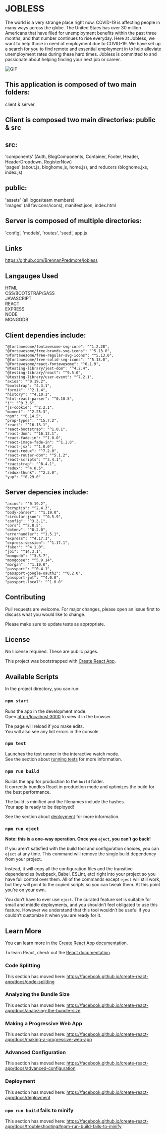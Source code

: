 # JOBLESS
The world is a very strange place right now. COVID-19 is affecting people in many ways across the globe. The United Staes has over 30 million Americans that have filed for unemployment benefits within the past three months, and that number continues to rise everyday. Here at Jobless, we want to help those in need of employment due to COVID-19. We have set up a search for you to find remote and essential employment in to help alleviate unemployment rates during these hard times. Jobless is committed to and passionate about helping finding your next job or career.

![GIF]()

##  This application is composed of two main folders: 
client & server 

## Client is composed two main directories: public & src

## src: 
'components' (Auth, BlogComponents, Container, Footer, Header, HeaderDropdown, RegisterNow) <br>
'pages' (about.js, bloghome.js, home.js), and reducers (bloghome.jxs, index.js)

## public:
'assets' (all logos/team members) <br>
'images' (all favicons/icons), manifest.json, index.html



## Server is composed of multiple directories:
'config', 'models', 'routes', 'seed', app.js


## Links
https://github.com/BrennanPredmore/jobless


## Langauges Used

HTML <br>
CSS/BOOTSTRAP/SASS <br>
JAVASCRIPT <br>
REACT <br>
EXPRESS <br>
NODE <br>
MONGODB

## Client dependies include:
    "@fortawesome/fontawesome-svg-core": "^1.2.28",
    "@fortawesome/free-brands-svg-icons": "^5.13.0",
    "@fortawesome/free-regular-svg-icons": "^5.13.0",
    "@fortawesome/free-solid-svg-icons": "^5.13.0",
    "@fortawesome/react-fontawesome": "^0.1.9",
    "@testing-library/jest-dom": "^4.2.4",
    "@testing-library/react": "^9.5.0",
    "@testing-library/user-event": "^7.2.1",
    "axios": "^0.19.2",
    "bootstrap": "4.3.1",
    "formik": "^2.1.4",
    "history": "^4.10.1",
    "html-react-parser": "^0.10.5",
    "i": "^0.3.6",
    "js-cookie": "^2.2.1",
    "moment": "^2.25.3",
    "npm": "^6.14.5",
    "prop-types": "^15.7.2",
    "react": "^16.13.1",
    "react-bootstrap": "^1.0.1",
    "react-dom": "^16.13.1",
    "react-fade-in": "^1.0.0",
    "react-image-fade-in": "^1.1.0",
    "react-jsx": "^1.0.0",
    "react-redux": "^7.2.0",
    "react-router-dom": "^5.1.2",
    "react-scripts": "^3.4.1",
    "reactstrap": "^8.4.1",
    "redux": "^4.0.5",
    "redux-thunk": "^2.3.0",
    "yup": "^0.29.0"

## Server depencies include:
    "axios": "^0.19.2",
    "bcryptjs": "^2.4.3",
    "body-parser": "^1.19.0",
    "circular-json": "^0.5.9",
    "config": "^3.3.1",
    "cors": "^2.8.5",
    "dotenv": "^8.2.0",
    "errorhandler": "^1.5.1",
    "express": "^4.17.1",
    "express-session": "^1.17.1",
    "faker": "^4.1.0",
    "joi": "^14.3.1",
    "mongodb": "^3.5.7",
    "mongoose": "^5.9.14",
    "morgan": "^1.10.0",
    "passport": "^0.4.1",
    "passport-google-oauth2": "^0.2.0",
    "passport-jwt": "^4.0.0",
    "passport-local": "^1.0.0"

## Contributing
Pull requests are welcome. For major changes, please open an issue first to discuss what you would like to change.

Please make sure to update tests as appropriate.


## License
No License required. These are public pages. 

This project was bootstrapped with [Create React App](https://github.com/facebook/create-react-app).

## Available Scripts

In the project directory, you can run:

### `npm start`

Runs the app in the development mode.<br />
Open [http://localhost:3000](http://localhost:3000) to view it in the browser.

The page will reload if you make edits.<br />
You will also see any lint errors in the console.

### `npm test`

Launches the test runner in the interactive watch mode.<br />
See the section about [running tests](https://facebook.github.io/create-react-app/docs/running-tests) for more information.

### `npm run build`

Builds the app for production to the `build` folder.<br />
It correctly bundles React in production mode and optimizes the build for the best performance.

The build is minified and the filenames include the hashes.<br />
Your app is ready to be deployed!

See the section about [deployment](https://facebook.github.io/create-react-app/docs/deployment) for more information.

### `npm run eject`

**Note: this is a one-way operation. Once you `eject`, you can’t go back!**

If you aren’t satisfied with the build tool and configuration choices, you can `eject` at any time. This command will remove the single build dependency from your project.

Instead, it will copy all the configuration files and the transitive dependencies (webpack, Babel, ESLint, etc) right into your project so you have full control over them. All of the commands except `eject` will still work, but they will point to the copied scripts so you can tweak them. At this point you’re on your own.

You don’t have to ever use `eject`. The curated feature set is suitable for small and middle deployments, and you shouldn’t feel obligated to use this feature. However we understand that this tool wouldn’t be useful if you couldn’t customize it when you are ready for it.

## Learn More

You can learn more in the [Create React App documentation](https://facebook.github.io/create-react-app/docs/getting-started).

To learn React, check out the [React documentation](https://reactjs.org/).

### Code Splitting

This section has moved here: https://facebook.github.io/create-react-app/docs/code-splitting

### Analyzing the Bundle Size

This section has moved here: https://facebook.github.io/create-react-app/docs/analyzing-the-bundle-size

### Making a Progressive Web App

This section has moved here: https://facebook.github.io/create-react-app/docs/making-a-progressive-web-app

### Advanced Configuration

This section has moved here: https://facebook.github.io/create-react-app/docs/advanced-configuration

### Deployment

This section has moved here: https://facebook.github.io/create-react-app/docs/deployment

### `npm run build` fails to minify

This section has moved here: https://facebook.github.io/create-react-app/docs/troubleshooting#npm-run-build-fails-to-minify
